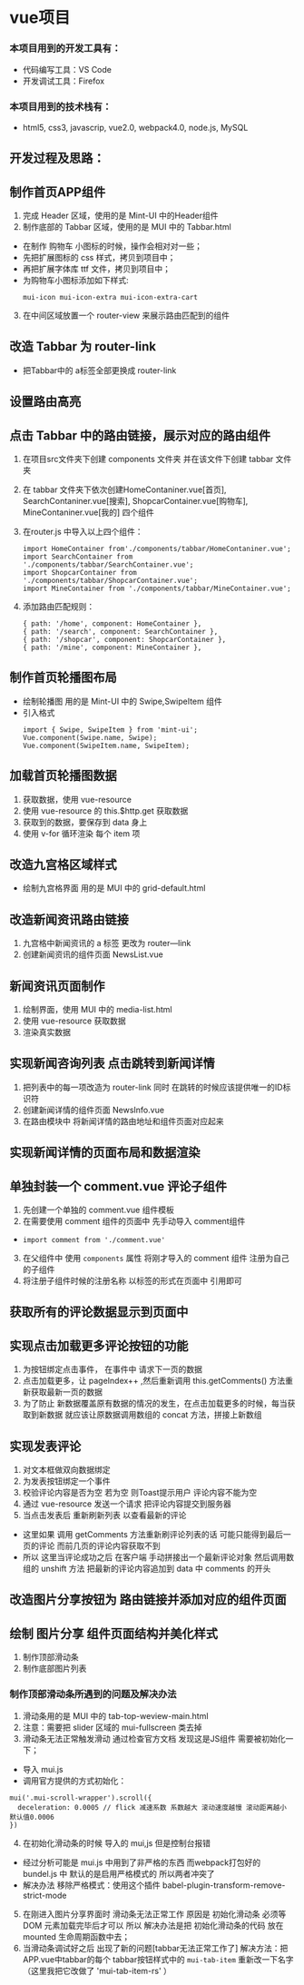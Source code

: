 vue项目
===

### 本项目用到的开发工具有：
+ 代码编写工具：VS Code
+ 开发调试工具：Firefox

### 本项目用到的技术栈有：
 + html5, css3, javascrip, vue2.0, webpack4.0, node.js, MySQL

## 开发过程及思路：

## 制作首页APP组件
1. 完成 Header 区域，使用的是 Mint-UI 中的Header组件
2. 制作底部的 Tabbar 区域，使用的是 MUI 中的 Tabbar.html
 + 在制作 购物车 小图标的时候，操作会相对对一些；
 + 先把扩展图标的 css 样式，拷贝到项目中；
 + 再把扩展字体库 ttf 文件，拷贝到项目中；
 + 为购物车小图标添加如下样式:
   ```
   mui-icon mui-icon-extra mui-icon-extra-cart
   ```
3. 在中间区域放置一个 router-view 来展示路由匹配到的组件

## 改造 Tabbar 为 router-link
+ 把Tabbar中的 a标签全部更换成 router-link

## 设置路由高亮


## 点击 Tabbar 中的路由链接，展示对应的路由组件
1. 在项目src文件夹下创建 components 文件夹 并在该文件下创建 tabbar 文件夹
2. 在 tabbar 文件夹下依次创建HomeContaniner.vue[首页], SearchContaniner.vue[搜索], ShopcarContainer.vue[购物车], MineContaniner.vue[我的] 四个组件
3. 在router.js 中导入以上四个组件：
    ```
    import HomeContainer from'./components/tabbar/HomeContaniner.vue';
    import SearchContainer from './components/tabbar/SearchContainer.vue';
    import ShopcarContainer from './components/tabbar/ShopcarContainer.vue';
    import MineContainer from './components/tabbar/MineContainer.vue';
    ```
    
4. 添加路由匹配规则：
    
    ```
    { path: '/home', component: HomeContainer },
    { path: '/search', component: SearchContainer },
    { path: '/shopcar', component: ShopcarContainer },
    { path: '/mine', component: MineContainer }, 
    ```


## 制作首页轮播图布局
 + 绘制轮播图 用的是 Mint-UI 中的 Swipe,SwipeItem 组件
 + 引入格式
    ```
    import { Swipe, SwipeItem } from 'mint-ui';
    Vue.component(Swipe.name, Swipe);
    Vue.component(SwipeItem.name, SwipeItem);
    ```

## 加载首页轮播图数据
1. 获取数据，使用 vue-resource
2. 使用 vue-resource 的 this.$http.get 获取数据
3. 获取到的数据，要保存到 data 身上
4. 使用 v-for 循环渲染 每个 item 项 

## 改造九宫格区域样式
 + 绘制九宫格界面 用的是 MUI 中的 grid-default.html

## 改造新闻资讯路由链接
1. 九宫格中新闻资讯的 a 标签 更改为 router—link
2. 创建新闻资讯的组件页面 NewsList.vue

## 新闻资讯页面制作
1. 绘制界面，使用 MUI 中的 media-list.html
2. 使用 vue-resource 获取数据
3. 渲染真实数据

## 实现新闻咨询列表 点击跳转到新闻详情
1. 把列表中的每一项改造为 router-link 同时 在跳转的时候应该提供唯一的ID标识符
2. 创建新闻详情的组件页面 NewsInfo.vue
3. 在路由模块中 将新闻详情的路由地址和组件页面对应起来

## 实现新闻详情的页面布局和数据渲染

## 单独封装一个 comment.vue 评论子组件
1. 先创建一个单独的 comment.vue 组件模板
2. 在需要使用 comment 组件的页面中 先手动导入 comment组件
 + `import comment from './comment.vue'`
3. 在父组件中 使用  `components` 属性 将刚才导入的 comment 组件 注册为自己的子组件
4. 将注册子组件时候的注册名称 以标签的形式在页面中 引用即可

## 获取所有的评论数据显示到页面中


## 实现点击加载更多评论按钮的功能
1. 为按钮绑定点击事件， 在事件中 请求下一页的数据
2. 点击加载更多，让 pageIndex++ ,然后重新调用 this.getComments() 方法重新获取最新一页的数据
3. 为了防止 新数据覆盖原有数据的情况的发生，在点击加载更多的时候，每当获取到新数据 就应该让原数据调用数组的 concat 方法，拼接上新数组

## 实现发表评论
1. 对文本框做双向数据绑定
2. 为发表按钮绑定一个事件
3. 校验评论内容是否为空 若为空 则Toast提示用户 评论内容不能为空
4. 通过 vue-resource 发送一个请求 把评论内容提交到服务器
5. 当点击发表后 重新刷新列表 以查看最新的评论
 + 这里如果 调用 getComments 方法重新刷评论列表的话 可能只能得到最后一页的评论 而前几页的评论内容获取不到
 + 所以 这里当评论成功之后 在客户端 手动拼接出一个最新评论对象 然后调用数组的 unshift 方法 把最新的评论内容追加到 data 中 comments 的开头  

 ## 改造图片分享按钮为 路由链接并添加对应的组件页面

 ## 绘制 图片分享 组件页面结构并美化样式
 1. 制作顶部滑动条
 2. 制作底部图片列表

 ### 制作顶部滑动条所遇到的问题及解决办法 
 1. 滑动条用的是 MUI 中的 tab-top-weview-main.html
 2. 注意：需要把 slider 区域的 mui-fullscreen 类去掉
 3. 滑动条无法正常触发滑动 通过检查官方文档 发现这是JS组件 需要被初始化一下；
  + 导入 mui.js
  + 调用官方提供的方式初始化：
  ```
  mui('.mui-scroll-wrapper').scroll({
    deceleration: 0.0005 // flick 减速系数 系数越大 滚动速度越慢 滚动距离越小 默认值0.0006
  })
  ```
 4. 在初始化滑动条的时候 导入的 mui,js 但是控制台报错 
  + 经过分析可能是 mui.js 中用到了非严格的东西 而webpack打包好的 bundel.js 中 默认的是启用严格模式的 所以两者冲突了
  + 解决办法 移除严格模式：使用这个插件
   babel-plugin-transform-remove-strict-mode  
 5. 在刚进入图片分享界面时 滑动条无法正常工作 原因是 初始化滑动条 必须等 DOM 元素加载完毕后才可以 所以 解决办法是把 初始化滑动条的代码 放在 mounted 生命周期函数中去；
 6. 当滑动条调试好之后 出现了新的问题[tabbar无法正常工作了] 解决方法：把APP.vue中tabbar的每个 tabbar按钮样式中的 `mui-tab-item` 重新改一下名字（这里我把它改做了 'mui-tab-item-rs' ）